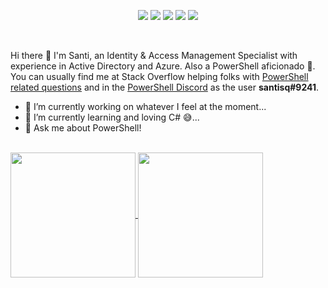 <div align="center">

[![](https://img.shields.io/badge/GitHub-%23121011.svg?style=for-the-badge&logo=github&logoColor=white)](https://github.com/santisq/)
[![](https://img.shields.io/badge/LinkedIn-0077b5?style=for-the-badge&logo=linkedin&logoColor=white)](https://www.linkedin.com/in/santiago-squarzon/)
[![](https://img.shields.io/badge/-Stackoverflow-FE7A16?style=for-the-badge&logo=stack-overflow&logoColor=white)](https://stackoverflow.com/users/15339544/santiago-squarzon)
[![](https://img.shields.io/badge/-buy_me_a%C2%A0coffee-gray?logo=buy-me-a-coffee&style=for-the-badge)](https://www.buymeacoffee.com/santisq)
[![](https://dcbadge.limes.pink/api/shield/223630623267487744)](https://discord.com/users/santisq#9241)

</div>
<br>

Hi there 👋 I'm Santi, an Identity & Access Management Specialist with experience in Active Directory and Azure. Also a PowerShell aficionado 🙈. You can usually find me at Stack Overflow helping folks with [PowerShell related questions](https://stackoverflow.com/questions/tagged/powershell) and in the [PowerShell Discord](https://discord.com/invite/powershell) as the user __santisq#9241__.

- 🔭 I’m currently working on whatever I feel at the moment...
- 🌱 I’m currently learning and loving C# 😅...
- 💬 Ask me about PowerShell!

<br>
<a href="https://github-readme-stats.vercel.app/api?username=santisq&show_icons=true&theme=dark">
  <img height=200 align="center" src="https://github-readme-stats.vercel.app/api?username=santisq&show_icons=true&theme=dark" />
</a>
<a href="https://github-readme-stats.vercel.app/api/top-langs?username=santisq&theme=dark">
  <img height=200 align="center" src="https://github-readme-stats.vercel.app/api/top-langs?username=santisq&theme=dark" />
</a>
